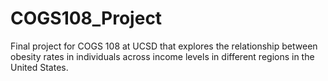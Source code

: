 # COGS108_Project
Final project for COGS 108 at UCSD that explores the relationship between obesity rates in individuals across income levels in different regions in the United States.
